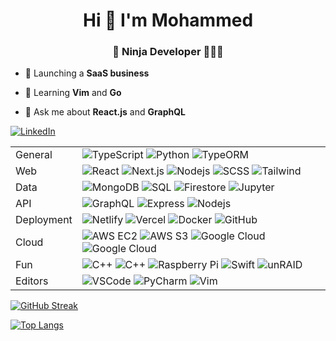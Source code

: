 <h1 align="center">Hi 👋 I'm Mohammed</h1>
<h3 align="center">🥷 Ninja Developer 👨🏻‍💻</h3>

<p> <img style="display:none;" src="https://komarev.com/ghpvc/?username=aljaroudi&label=Profile%20views&color=0e75b6&style=flat" alt="aljaroudi" /> </p>

- 🚀 Launching a **SaaS business**

- 🌱 Learning **Vim** and **Go**

- 💬 Ask me about **React.js** and **GraphQL**

[<img alt="LinkedIn" src="https://img.shields.io/badge/LinkedIn-%230077B5.svg?&logo=linkedin&logoColor=white">](https://www.linkedin.com/in/aljaroudi/)

|            |                                                                                                                                                                                                                                                                                                                                                                                                              |
| ---------- | ------------------------------------------------------------------------------------------------------------------------------------------------------------------------------------------------------------------------------------------------------------------------------------------------------------------------------------------------------------------------------------------------------------ |
| General    | ![TypeScript](https://img.shields.io/badge/-TypeScript-3178C6?logo=typescript&logoColor=white) ![Python](https://img.shields.io/badge/-Python-3776AB?logo=Python&logoColor=white) ![TypeORM](https://img.shields.io/badge/-TypeORM-2D3748?logo=Prisma&logoColor=white)                                                                                                                                       |
| Web        | ![React](https://img.shields.io/badge/-React-61DAFB?logo=react&logoColor=white) ![Next.js](https://img.shields.io/badge/-Next.js-black?logo=next.js) ![Nodejs](https://img.shields.io/badge/-Nodejs-339933?logo=Node.js&logoColor=white) ![SCSS](https://img.shields.io/badge/-SCSS-CC6699?logo=sass&logoColor=white) ![Tailwind](https://img.shields.io/badge/-Tailwind-1572B6?logo=tailwind-css)           |
| Data       | ![MongoDB](https://img.shields.io/badge/-MongoDB-47A248?logo=mongodb&logoColor=white) ![SQL](https://img.shields.io/badge/-SQL-336791?logo=postgresql&logoColor=white) ![Firestore](https://img.shields.io/badge/-Firestore-FFCA28?logo=firebase&logoColor=white) ![Jupyter](https://img.shields.io/badge/-Jupyter-F37626?logo=jupyter&logoColor=white)                                                      |
| API        | ![GraphQL](https://img.shields.io/badge/-GraphQL-E10098?logo=graphql) ![Express](https://img.shields.io/badge/-REST-gray?logo=express) ![Nodejs](https://img.shields.io/badge/-WebSocket-339933?logo=Node.js&logoColor=white)                                                                                                                                                                                |
| Deployment | ![Netlify](https://img.shields.io/badge/-Netlify-00C7B7?logo=netlify&logoColor=white) ![Vercel](https://img.shields.io/badge/-Vercel-black?logo=Vercel&logoColor=white) ![Docker](https://img.shields.io/badge/Docker-2496ED.svg?&logo=docker&logoColor=white) ![GitHub](https://img.shields.io/badge/-Actions-181717?logo=github)                                                                           |
| Cloud      | ![AWS EC2](https://img.shields.io/badge/EC2-FF9900?logo=Amazon-AWS) ![AWS S3](https://img.shields.io/badge/S3-569A31?logo=Amazon-S3&logoColor=white) ![Google Cloud](https://img.shields.io/badge/App%20Engine-4285F4?logo=google-cloud&logoColor=white) ![Google Cloud](https://img.shields.io/badge/Cloud%20Run-4285F4?logo=google-cloud&logoColor=white)                                                  |
| Fun        | ![C++](https://img.shields.io/badge/-C++-00599C?logo=c&logoColor=white) ![C++](https://img.shields.io/badge/-Go-00ADD8?logo=go&logoColor=white) ![Raspberry Pi](https://img.shields.io/badge/-RPi-C51A4A?logo=Raspberry-Pi) ![Swift](https://img.shields.io/badge/Swift-%23FA7343.svg?&logo=swift&logoColor=white) ![unRAID](https://img.shields.io/badge/UnRAID-%23F15A2C.svg?&logo=Unraid&logoColor=white) |
| Editors    | ![VSCode](https://img.shields.io/badge/VSCode-0078d7.svg?&logo=visual-studio-code) ![PyCharm](https://img.shields.io/badge/WebStorm-000000.svg?logo=WebStorm&logoColor=white) ![Vim](https://img.shields.io/badge/VIM-%2311AB00.svg?logo=vim&logoColor=white)                                                                                                                                                |

[![GitHub Streak](http://github-readme-streak-stats.herokuapp.com?user=aljaroudi)](#)

[![Top Langs](https://github-readme-stats.vercel.app/api/top-langs/?username=aljaroudi&layout=compact&hide=html,ruby,jupyter%20notebook)](#)
